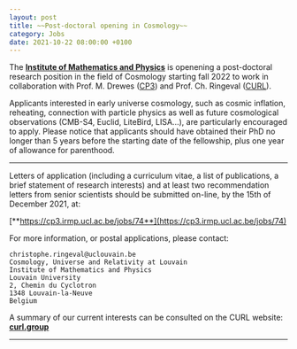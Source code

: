 ```yaml
---
layout: post
title: ~~Post-doctoral opening in Cosmology~~
category: Jobs
date: 2021-10-22 08:00:00 +0100
---
```


The [**Institute of Mathematics and
Physics**](https://uclouvain.be/en/research-institutes/irmp) is
openening a post-doctoral research position in the field of Cosmology
starting fall 2022 to work in collaboration with Prof. M. Drewes
([CP3](https://cp3.phys.ucl.ac.be)) and Prof. Ch. Ringeval
([CURL](https://curl.irmp.ucl.ac.be)).

Applicants interested in early universe cosmology, such as cosmic
inflation, reheating, connection with particle physics as well as
future cosmological observations (CMB-S4, Euclid, LiteBird, LISA...),
are particularly encouraged to apply. Please notice that applicants
should have obtained their PhD no longer than 5 years before the
starting date of the fellowship, plus one year of allowance for
parenthood.

---

Letters of application (including a curriculum vitae, a list of
publications, a brief statement of research interests) and at least
two recommendation letters from senior scientists should be submitted
on-line, by the 15th of December 2021, at:

[**https://cp3.irmp.ucl.ac.be/jobs/74**](https://cp3.irmp.ucl.ac.be/jobs/74)

For more information, or postal applications, please contact:
```
christophe.ringeval@uclouvain.be
Cosmology, Universe and Relativity at Louvain
Institute of Mathematics and Physics
Louvain University
2, Chemin du Cyclotron
1348 Louvain-la-Neuve
Belgium
```

A summary of our current interests can be consulted on the CURL
website: [**curl.group**](https://curl.group)

---



